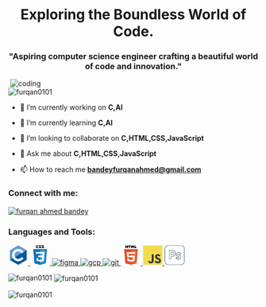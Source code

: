 <h1 align="center">Exploring the Boundless World of Code.</h1>
<h3 align="center">"Aspiring computer science engineer crafting a beautiful world of code and innovation."</h3>

<img align="right" alt="coding" width="500" src="https://www.careerguide.com/career/wp-content/uploads/2021/07/EgUx.gif">

<p align="left"> <img src="https://komarev.com/ghpvc/?username=furqan0101&label=Profile%20views&color=0e75b6&style=flat" alt="furqan0101" /> </p>

- 🔭 I’m currently working on **C,AI**

- 🌱 I’m currently learning **C,AI**

- 👯 I’m looking to collaborate on **C,HTML,CSS,JavaScript**

- 💬 Ask me about **C,HTML,CSS,JavaScript**

- 📫 How to reach me **bandeyfurqanahmed@gmail.com**

<h3 align="left">Connect with me:</h3>
<p align="left">
<a href="https://linkedin.com/in/furqan ahmed bandey" target="blank"><img align="center" src="https://raw.githubusercontent.com/rahuldkjain/github-profile-readme-generator/master/src/images/icons/Social/linked-in-alt.svg" alt="furqan ahmed bandey" height="30" width="40" /></a>
</p>

<h3 align="left">Languages and Tools:</h3>
<p align="left"> <a href="https://www.cprogramming.com/" target="_blank" rel="noreferrer"> <img src="https://raw.githubusercontent.com/devicons/devicon/master/icons/c/c-original.svg" alt="c" width="40" height="40"/> </a> <a href="https://www.w3schools.com/css/" target="_blank" rel="noreferrer"> <img src="https://raw.githubusercontent.com/devicons/devicon/master/icons/css3/css3-original-wordmark.svg" alt="css3" width="40" height="40"/> </a> <a href="https://www.figma.com/" target="_blank" rel="noreferrer"> <img src="https://www.vectorlogo.zone/logos/figma/figma-icon.svg" alt="figma" width="40" height="40"/> </a> <a href="https://cloud.google.com" target="_blank" rel="noreferrer"> <img src="https://www.vectorlogo.zone/logos/google_cloud/google_cloud-icon.svg" alt="gcp" width="40" height="40"/> </a> <a href="https://git-scm.com/" target="_blank" rel="noreferrer"> <img src="https://www.vectorlogo.zone/logos/git-scm/git-scm-icon.svg" alt="git" width="40" height="40"/> </a> <a href="https://www.w3.org/html/" target="_blank" rel="noreferrer"> <img src="https://raw.githubusercontent.com/devicons/devicon/master/icons/html5/html5-original-wordmark.svg" alt="html5" width="40" height="40"/> </a> <a href="https://developer.mozilla.org/en-US/docs/Web/JavaScript" target="_blank" rel="noreferrer"> <img src="https://raw.githubusercontent.com/devicons/devicon/master/icons/javascript/javascript-original.svg" alt="javascript" width="40" height="40"/> </a> <a href="https://www.photoshop.com/en" target="_blank" rel="noreferrer"> <img src="https://raw.githubusercontent.com/devicons/devicon/master/icons/photoshop/photoshop-line.svg" alt="photoshop" width="40" height="40"/> </a> </p>

<p><img align="left" src="https://github-readme-stats.vercel.app/api/top-langs?username=furqan0101&show_icons=true&locale=en&layout=compact" alt="furqan0101" /></p>

<p>&nbsp;<img align="center" src="https://github-readme-stats.vercel.app/api?username=furqan0101&show_icons=true&locale=en" alt="furqan0101" /></p>

<p><img align="center" src="https://github-readme-streak-stats.herokuapp.com/?user=furqan0101&" alt="furqan0101" /></p>
